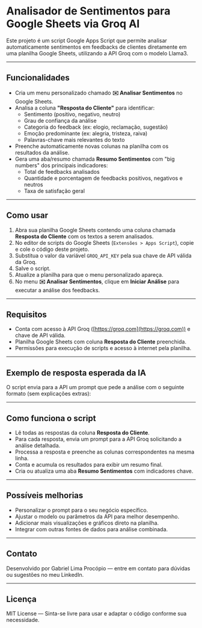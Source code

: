 # Analisador de Sentimentos para Google Sheets via Groq AI

Este projeto é um script Google Apps Script que permite analisar automaticamente sentimentos em feedbacks de clientes diretamente em uma planilha Google Sheets, utilizando a API Groq com o modelo Llama3.

---

## Funcionalidades

- Cria um menu personalizado chamado **✉️ Analisar Sentimentos** no Google Sheets.
- Analisa a coluna **"Resposta do Cliente"** para identificar:
  - Sentimento (positivo, negativo, neutro)
  - Grau de confiança da análise
  - Categoria do feedback (ex: elogio, reclamação, sugestão)
  - Emoção predominante (ex: alegria, tristeza, raiva)
  - Palavras-chave mais relevantes do texto
- Preenche automaticamente novas colunas na planilha com os resultados da análise.
- Gera uma aba/resumo chamada **Resumo Sentimentos** com "big numbers" dos principais indicadores:
  - Total de feedbacks analisados
  - Quantidade e porcentagem de feedbacks positivos, negativos e neutros
  - Taxa de satisfação geral

---

## Como usar

1. Abra sua planilha Google Sheets contendo uma coluna chamada **Resposta do Cliente** com os textos a serem analisados.
2. No editor de scripts do Google Sheets (`Extensões > Apps Script`), copie e cole o código deste projeto.
3. Substitua o valor da variável `GROQ_API_KEY` pela sua chave de API válida da Groq.
4. Salve o script.
5. Atualize a planilha para que o menu personalizado apareça.
6. No menu **✉️ Analisar Sentimentos**, clique em **Iniciar Análise** para executar a análise dos feedbacks.

---

## Requisitos

- Conta com acesso à API Groq ([https://groq.com](https://groq.com)) e chave de API válida.
- Planilha Google Sheets com coluna **Resposta do Cliente** preenchida.
- Permissões para execução de scripts e acesso à internet pela planilha.

---

## Exemplo de resposta esperada da IA

O script envia para a API um prompt que pede a análise com o seguinte formato (sem explicações extras):

 
---

## Como funciona o script

- Lê todas as respostas da coluna **Resposta do Cliente**.
- Para cada resposta, envia um prompt para a API Groq solicitando a análise detalhada.
- Processa a resposta e preenche as colunas correspondentes na mesma linha.
- Conta e acumula os resultados para exibir um resumo final.
- Cria ou atualiza uma aba **Resumo Sentimentos** com indicadores chave.

---

## Possíveis melhorias

- Personalizar o prompt para o seu negócio específico.
- Ajustar o modelo ou parâmetros da API para melhor desempenho.
- Adicionar mais visualizações e gráficos direto na planilha.
- Integrar com outras fontes de dados para análise combinada.

---

## Contato

Desenvolvido por Gabriel Lima Procópio — entre em contato para dúvidas ou sugestões no meu LinkedIn.

---

## Licença

MIT License — Sinta-se livre para usar e adaptar o código conforme sua necessidade.


